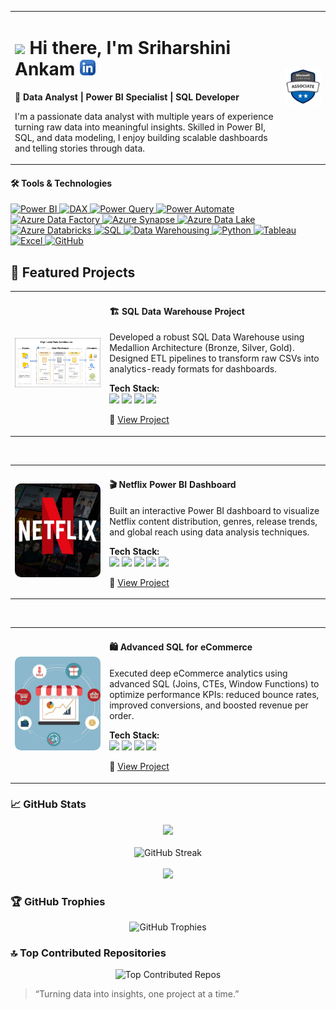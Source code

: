 <!-- Title and Badge Side-by-Side -->
<table>
  <tr>
    <td>
      <h1>
        <img src="https://media.giphy.com/media/hvRJCLFzcasrR4ia7z/giphy.gif" width="30px" />
        Hi there, I'm Sriharshini Ankam
        <a href="https://www.linkedin.com/in/sriharshini-ankam-64a29a177/" target="_blank">
          <img src="linkedin-icon.png" width="25px" alt="LinkedIn Profile"/>
        </a>
      </h1>
      <p><strong>🎯 Data Analyst | Power BI Specialist | SQL Developer</strong></p>
      <p>
        I'm a passionate data analyst with multiple years of experience turning raw data into meaningful insights.
        Skilled in Power BI, SQL, and data modeling, I enjoy building scalable dashboards and telling stories through data.
      </p>
    </td>
    <td align="right">
      <a href="https://learn.microsoft.com/en-gb/users/sriharshiniankam-2704/credentials/778612b636b06714?ref=https%3A%2F%2Fwww.linkedin.com%2F" target="_blank">
        <img src="./microsoft-certified-associate-badge.svg" alt="Microsoft Certified Power BI Badge" width="280px"/>
      </a>
    </td>
  </tr>
</table>


#### 🛠️ Tools & Technologies


<p align="left">

  <!-- Power Platform & BI -->
  <a href="#" title="Power BI – Interactive dashboards, DAX, data modeling">
    <img src="https://img.shields.io/badge/POWER%20BI-F2C811?style=for-the-badge&logo=powerbi&logoColor=black" alt="Power BI"/>
  </a>
  
  <a href="#" title="DAX – Advanced calculations in Power BI">
    <img src="https://img.shields.io/badge/DAX-0A66C2?style=for-the-badge&logo=microsoft&logoColor=white" alt="DAX"/>
  </a>

  <a href="#" title="Power Query – Data transformation inside Power BI and Excel">
    <img src="https://img.shields.io/badge/POWER%20QUERY-006400?style=for-the-badge&logo=microsoftexcel&logoColor=white" alt="Power Query"/>
  </a>

  <a href="#" title="Power Automate – Workflow automation & scheduled refreshes">
    <img src="https://img.shields.io/badge/POWER%20AUTOMATE-0078D4?style=for-the-badge&logo=microsoftpowerautomate&logoColor=white" alt="Power Automate"/>
  </a>

  <!-- Azure Ecosystem -->
  <a href="#" title="Azure Data Factory – Orchestration of ETL pipelines">
    <img src="https://img.shields.io/badge/AZURE%20DATA%20FACTORY-007FFF?style=for-the-badge&logo=microsoftazure&logoColor=white" alt="Azure Data Factory"/>
  </a>

  <a href="#" title="Azure Synapse – Analytics service for big data and warehousing">
    <img src="https://img.shields.io/badge/AZURE%20SYNAPSE%20ANALYTICS-008AD7?style=for-the-badge&logo=azuredevops&logoColor=white" alt="Azure Synapse"/>
  </a>

  <a href="#" title="Azure Data Lake – Scalable storage for big data analytics">
    <img src="https://img.shields.io/badge/AZURE%20DATA%20LAKE-00BFFF?style=for-the-badge&logo=windows&logoColor=white" alt="Azure Data Lake"/>
  </a>

  <a href="#" title="Azure Databricks – Apache Spark-based analytics in Azure">
    <img src="https://img.shields.io/badge/AZURE%20DATABRICKS-E34A86?style=for-the-badge&logo=databricks&logoColor=white" alt="Azure Databricks"/>
  </a>

  <!-- Data, SQL, Python -->
  <a href="#" title="SQL – Complex queries, joins, stored procedures">
    <img src="https://img.shields.io/badge/SQL-4479A1?style=for-the-badge&logo=postgresql&logoColor=white" alt="SQL"/>
  </a>

  <a href="#" title="Data Warehousing – ETL, star schemas, historical reporting">
    <img src="https://img.shields.io/badge/DATA%20WAREHOUSING-9B59B6?style=for-the-badge&logo=databricks&logoColor=white" alt="Data Warehousing"/>
  </a>

  <a href="#" title="Python – Pandas, NumPy, data manipulation for analytics">
    <img src="https://img.shields.io/badge/PYTHON-3776AB?style=for-the-badge&logo=python&logoColor=white" alt="Python"/>
  </a>

  <!-- Visualization & Version Control -->
  <a href="#" title="Tableau – Visual storytelling with interactive charts">
    <img src="https://img.shields.io/badge/TABLEAU-E97627?style=for-the-badge&logo=tableau&logoColor=white" alt="Tableau"/>
  </a>

  <a href="#" title="Excel – Formulas, Power Query, Pivot Tables">
    <img src="https://img.shields.io/badge/EXCEL-217346?style=for-the-badge&logo=microsoft-excel&logoColor=white" alt="Excel"/>
  </a>

  <a href="#" title="GitHub – Version control, project collaboration">
    <img src="https://img.shields.io/badge/GITHUB-181717?style=for-the-badge&logo=github&logoColor=white" alt="GitHub"/>
  </a>

</p>







## 🚀 Featured Projects

<!-- Project 2: SQL Data Warehouse -->
<table>
  <tr>
    <td width="30%">
      <img src="data_architecture.png" alt="SQL Data Warehouse" height="150px" style="border-radius: 10px; object-fit: contain; width: 100%;" />
    </td>
    <td>
      <h4>🏗 SQL Data Warehouse Project</h4>
      <p>
        Developed a robust SQL Data Warehouse using Medallion Architecture (Bronze, Silver, Gold). Designed ETL pipelines to transform raw CSVs into analytics-ready formats for dashboards.
      </p>
      <p>
        <strong>Tech Stack:</strong><br>
        <img src="https://img.shields.io/badge/DATA%20WAREHOUSING-9B59B6?style=flat-square&logo=databricks&logoColor=white"/>
        <img src="https://img.shields.io/badge/ETL-1D3557?style=flat-square"/>
        <img src="https://img.shields.io/badge/SQL-4479A1?style=flat-square&logo=postgresql&logoColor=white"/>
        <img src="https://img.shields.io/badge/PYTHON-3776AB?style=flat-square&logo=python&logoColor=white"/>
      </p>
      <p>
        🔗 <a href="https://github.com/Sriharshini-Ankam1/SQL-Data-Warehouse-Project" target="_blank">View Project</a>
      </p>
    </td>
  </tr>
</table>

<br>

<!-- Project 1: Netflix Power BI Dashboard -->
<table>
  <tr>
    <td width="30%">
      <img src="netflix_banner.jpg" alt="Netflix Dashboard" height="150px" style="border-radius: 10px; object-fit: cover; width: 100%;" />
    </td>
    <td>
      <h4>🎬 Netflix Power BI Dashboard</h4>
      <p>
        Built an interactive Power BI dashboard to visualize Netflix content distribution, genres, release trends, and global reach using data analysis techniques.
      </p>
      <p>
        <strong>Tech Stack:</strong><br>
        <img src="https://img.shields.io/badge/Power%20BI-F2C811?style=flat-square&logo=powerbi&logoColor=black"/>
        <img src="https://img.shields.io/badge/DAX-0A66C2?style=flat-square&logo=microsoft&logoColor=white"/>
        <img src="https://img.shields.io/badge/Power%20Query-006400?style=flat-square&logo=excel&logoColor=white"/>
        <img src="https://img.shields.io/badge/Data%20Visualization-E91E63?style=flat-square"/>
        <img src="https://img.shields.io/badge/SQL-4479A1?style=flat-square&logo=postgresql&logoColor=white"/>
      </p>
      <p>
        🔗 <a href="https://github.com/Sriharshini-Ankam1/Netflix-Power-BI-Dashboard" target="_blank">View Project</a>
      </p>
    </td>
  </tr>
</table>

<br>

<!-- Project 3: Advanced SQL for eCommerce -->
<table>
  <tr>
    <td width="30%">
      <img src="ecommerce.png" alt="eCommerce SQL Project" height="150px" style="border-radius: 10px; object-fit: cover; width: 100%;" />
    </td>
    <td>
      <h4>🛍️ Advanced SQL for eCommerce</h4>
      <p>
        Executed deep eCommerce analytics using advanced SQL (Joins, CTEs, Window Functions) to optimize performance KPIs: reduced bounce rates, improved conversions, and boosted revenue per order.
      </p>
      <p>
        <strong>Tech Stack:</strong><br>
        <img src="https://img.shields.io/badge/SQL-4479A1?style=flat-square&logo=postgresql&logoColor=white"/>
        <img src="https://img.shields.io/badge/CTE%20Queries-FF5733?style=flat-square"/>
        <img src="https://img.shields.io/badge/Window%20Functions-8E44AD?style=flat-square"/>
        <img src="https://img.shields.io/badge/Analytics-00BFFF?style=flat-square"/>
      </p>
      <p>
        🔗 <a href="https://github.com/Sriharshini-Ankam1/Advanced-SQL-MySQL-for-Ecommerce-Data-Analysis" target="_blank">View Project</a>
      </p>
    </td>
  </tr>
</table>

### 📈 GitHub Stats

<div align="center">
  <img src="https://github-readme-stats.vercel.app/api?username=Sriharshini-Ankam1&theme=tokyonight&hide_border=false" />
  <br/><br/>
  <img src="https://github-readme-streak-stats.herokuapp.com/?user=Sriharshini-Ankam1&theme=dark&hide_border=false" alt="GitHub Streak" />
  <br/><br/>
  <img src="https://github-readme-stats.vercel.app/api/top-langs/?username=Sriharshini-Ankam1&theme=tokyonight&hide_border=false&layout=compact" />
</div>


### 🏆 GitHub Trophies
<div align="center"> <img src="https://github-profile-trophy.vercel.app/?username=Sriharshini-Ankam1&theme=onestar&no-frame=true&no-bg=false&margin-w=15&title=Stars,Commits,Repositories,PullRequest,Issues,Followers" alt="GitHub Trophies" /> </div>

### 🔝 Top Contributed Repositories
<div align="center"> <img src="https://github-contributor-stats.vercel.app/api?username=Sriharshini-Ankam1&limit=5&theme=tokyonight&combine_all_yearly_contributions=true" alt="Top Contributed Repos" /> </div>



> “Turning data into insights, one project at a time.”
